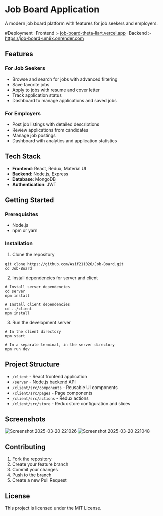 # Job Board Application

A modern job board platform with features for job seekers and employers.

#Deployment
-Frontend :- [job-board-theta-liart.vercel.app](https://job-board-theta-liart.vercel.app/)
-Backend :-  https://job-board-um9x.onrender.com

## Features

### For Job Seekers
- Browse and search for jobs with advanced filtering
- Save favorite jobs
- Apply to jobs with resume and cover letter
- Track application status
- Dashboard to manage applications and saved jobs

### For Employers
- Post job listings with detailed descriptions
- Review applications from candidates
- Manage job postings
- Dashboard with analytics and application statistics

## Tech Stack

- **Frontend**: React, Redux, Material UI
- **Backend**: Node.js, Express
- **Database**: MongoDB
- **Authentication**: JWT

## Getting Started

### Prerequisites
- Node.js
- npm or yarn

### Installation

1. Clone the repository
```
git clone https://github.com/Asif211026/Job-Board.git
cd Job-Board
```

2. Install dependencies for server and client
```
# Install server dependencies
cd server
npm install

# Install client dependencies
cd ../client
npm install
```

3. Run the development server
```
# In the client directory
npm start

# In a separate terminal, in the server directory
npm run dev
```

## Project Structure

- `/client` - React frontend application
- `/server` - Node.js backend API
- `/client/src/components` - Reusable UI components
- `/client/src/pages` - Page components
- `/client/src/actions` - Redux actions
- `/client/src/store` - Redux store configuration and slices

## Screenshots

![Screenshot 2025-03-20 221026](https://github.com/user-attachments/assets/b940592b-3daf-4acb-b761-8d9973066e5a)
![Screenshot 2025-03-20 221048](https://github.com/user-attachments/assets/ec978975-da1a-46bc-afb8-e26fa628b33f)


## Contributing

1. Fork the repository
2. Create your feature branch
3. Commit your changes
4. Push to the branch
5. Create a new Pull Request

## License

This project is licensed under the MIT License.

